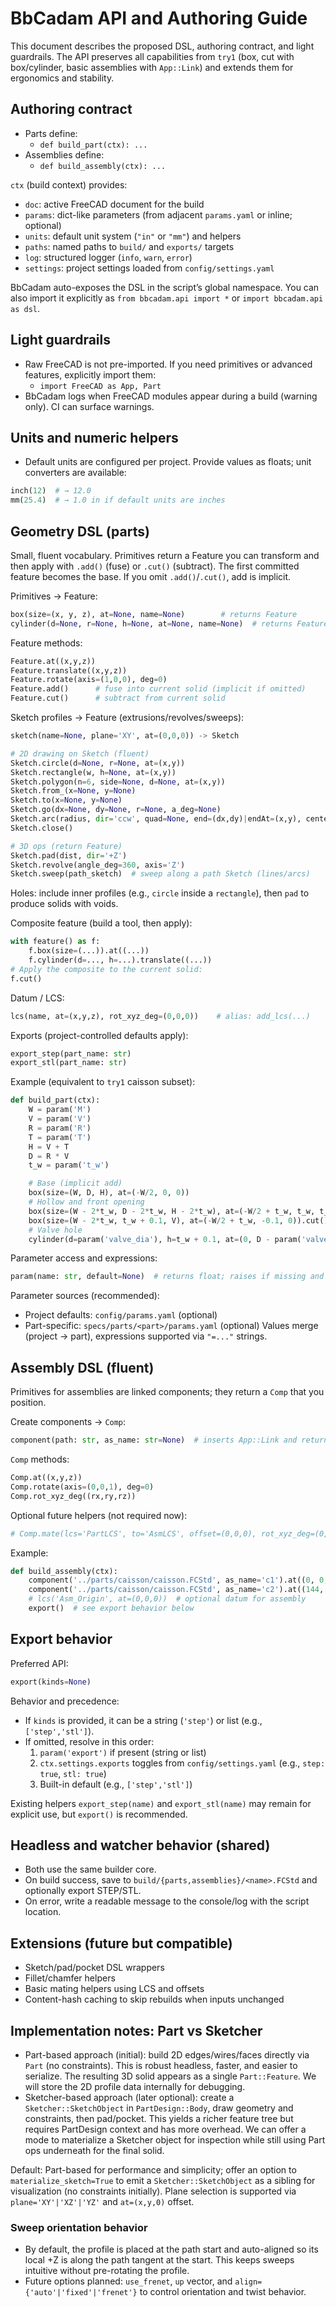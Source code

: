 # BbCadam API and Authoring Guide

This document describes the proposed DSL, authoring contract, and light guardrails. The API preserves all capabilities from `try1` (box, cut with box/cylinder, basic assemblies with `App::Link`) and extends them for ergonomics and stability.

## Authoring contract
- Parts define:
  - `def build_part(ctx): ...`
- Assemblies define:
  - `def build_assembly(ctx): ...`

`ctx` (build context) provides:
- `doc`: active FreeCAD document for the build
- `params`: dict-like parameters (from adjacent `params.yaml` or inline; optional)
- `units`: default unit system (`"in"` or `"mm"`) and helpers
- `paths`: named paths to `build/` and `exports/` targets
- `log`: structured logger (`info`, `warn`, `error`)
- `settings`: project settings loaded from `config/settings.yaml`

BbCadam auto-exposes the DSL in the script’s global namespace. You can also import it explicitly as `from bbcadam.api import *` or `import bbcadam.api as dsl`.

## Light guardrails
- Raw FreeCAD is not pre-imported. If you need primitives or advanced features, explicitly import them:
  - `import FreeCAD as App, Part`
- BbCadam logs when FreeCAD modules appear during a build (warning only). CI can surface warnings.

## Units and numeric helpers
- Default units are configured per project. Provide values as floats; unit converters are available:
```python
inch(12)  # → 12.0
mm(25.4)  # → 1.0 in if default units are inches
```

## Geometry DSL (parts)
Small, fluent vocabulary. Primitives return a Feature you can transform and then apply with `.add()` (fuse) or `.cut()` (subtract). The first committed feature becomes the base. If you omit `.add()`/`.cut()`, add is implicit.

Primitives → Feature:
```python
box(size=(x, y, z), at=None, name=None)        # returns Feature
cylinder(d=None, r=None, h=None, at=None, name=None)  # returns Feature
```

Feature methods:
```python
Feature.at((x,y,z))
Feature.translate((x,y,z))
Feature.rotate(axis=(1,0,0), deg=0)
Feature.add()      # fuse into current solid (implicit if omitted)
Feature.cut()      # subtract from current solid
```

Sketch profiles → Feature (extrusions/revolves/sweeps):
```python
sketch(name=None, plane='XY', at=(0,0,0)) -> Sketch

# 2D drawing on Sketch (fluent)
Sketch.circle(d=None, r=None, at=(x,y))
Sketch.rectangle(w, h=None, at=(x,y))
Sketch.polygon(n=6, side=None, d=None, at=(x,y))
Sketch.from_(x=None, y=None)
Sketch.to(x=None, y=None)
Sketch.go(dx=None, dy=None, r=None, a_deg=None)
Sketch.arc(radius, dir='ccw', quad=None, end=(dx,dy)|endAt=(x,y), center=(dx,dy)|centerAt=(x,y))
Sketch.close()

# 3D ops (return Feature)
Sketch.pad(dist, dir='+Z')
Sketch.revolve(angle_deg=360, axis='Z')
Sketch.sweep(path_sketch)  # sweep along a path Sketch (lines/arcs)
```

Holes: include inner profiles (e.g., `circle` inside a `rectangle`), then `pad` to produce solids with voids.

Composite feature (build a tool, then apply):
```python
with feature() as f:
    f.box(size=(...)).at((...))
    f.cylinder(d=..., h=...).translate((...))
# Apply the composite to the current solid:
f.cut()
```

Datum / LCS:
```python
lcs(name, at=(x,y,z), rot_xyz_deg=(0,0,0))    # alias: add_lcs(...)
```

Exports (project-controlled defaults apply):
```python
export_step(part_name: str)
export_stl(part_name: str)
```

Example (equivalent to `try1` caisson subset):
```python
def build_part(ctx):
    W = param('M')
    V = param('V')
    R = param('R')
    T = param('T')
    H = V + T
    D = R * V
    t_w = param('t_w')

    # Base (implicit add)
    box(size=(W, D, H), at=(-W/2, 0, 0))
    # Hollow and front opening
    box(size=(W - 2*t_w, D - 2*t_w, H - 2*t_w), at=(-W/2 + t_w, t_w, t_w)).cut()
    box(size=(W - 2*t_w, t_w + 0.1, V), at=(-W/2 + t_w, -0.1, 0)).cut()
    # Valve hole
    cylinder(d=param('valve_dia'), h=t_w + 0.1, at=(0, D - param('valve_back_offset'), H - 0.1)).cut()
```

Parameter access and expressions:
```python
param(name: str, default=None)  # returns float; raises if missing and no default
```

Parameter sources (recommended):
- Project defaults: `config/params.yaml` (optional)
- Part-specific: `specs/parts/<part>/params.yaml` (optional)
Values merge (project → part), expressions supported via `"=..."` strings.

## Assembly DSL (fluent)
Primitives for assemblies are linked components; they return a `Comp` that you position.

Create components → `Comp`:
```python
component(path: str, as_name: str=None)  # inserts App::Link and returns Comp
```

`Comp` methods:
```python
Comp.at((x,y,z))
Comp.rotate(axis=(0,0,1), deg=0)
Comp.rot_xyz_deg((rx,ry,rz))
```

Optional future helpers (not required now):
```python
# Comp.mate(lcs='PartLCS', to='AsmLCS', offset=(0,0,0), rot_xyz_deg=(0,0,0))
```

Example:
```python
def build_assembly(ctx):
    component('../parts/caisson/caisson.FCStd', as_name='c1').at((0, 0, 0))
    component('../parts/caisson/caisson.FCStd', as_name='c2').at((144, 0, 0)).rot_xyz_deg((0, 0, 0))
    # lcs('Asm_Origin', at=(0,0,0))  # optional datum for assembly
    export()  # see export behavior below
```

## Export behavior
Preferred API:
```python
export(kinds=None)
```

Behavior and precedence:
- If `kinds` is provided, it can be a string (`'step'`) or list (e.g., `['step','stl']`).
- If omitted, resolve in this order:
  1) `param('export')` if present (string or list)
  2) `ctx.settings.exports` toggles from `config/settings.yaml` (e.g., `step: true`, `stl: true`)
  3) Built-in default (e.g., `['step','stl']`)

Existing helpers `export_step(name)` and `export_stl(name)` may remain for explicit use, but `export()` is recommended.

## Headless and watcher behavior (shared)
- Both use the same builder core.
- On build success, save to `build/{parts,assemblies}/<name>.FCStd` and optionally export STEP/STL.
- On error, write a readable message to the console/log with the script location.

## Extensions (future but compatible)
- Sketch/pad/pocket DSL wrappers
- Fillet/chamfer helpers
- Basic mating helpers using LCS and offsets
- Content-hash caching to skip rebuilds when inputs unchanged

## Implementation notes: Part vs Sketcher
- Part-based approach (initial): build 2D edges/wires/faces directly via `Part` (no constraints). This is robust headless, faster, and easier to serialize. The resulting 3D solid appears as a single `Part::Feature`. We will store the 2D profile data internally for debugging.
- Sketcher-based approach (later optional): create a `Sketcher::SketchObject` in `PartDesign::Body`, draw geometry and constraints, then pad/pocket. This yields a richer feature tree but requires PartDesign context and has more overhead. We can offer a mode to materialize a Sketcher object for inspection while still using Part ops underneath for the final solid.

Default: Part-based for performance and simplicity; offer an option to `materialize_sketch=True` to emit a `Sketcher::SketchObject` as a sibling for visualization (no constraints initially). Plane selection is supported via `plane='XY'|'XZ'|'YZ'` and `at=(x,y,0)` offset.

### Sweep orientation behavior
- By default, the profile is placed at the path start and auto-aligned so its local +Z is along the path tangent at the start. This keeps sweeps intuitive without pre-rotating the profile.
- Future options planned: `use_frenet`, `up` vector, and `align={'auto'|'fixed'|'frenet'}` to control orientation and twist behavior.


